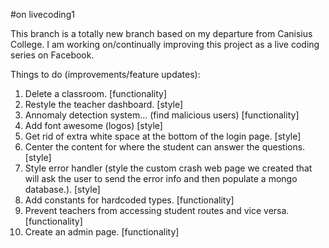 #on livecoding1

This branch is a totally new branch based on my departure from Canisius College. I am working on/continually improving this project as a live coding series on Facebook.

Things to do (improvements/feature updates):

1. Delete a classroom. [functionality]
2. Restyle the teacher dashboard. [style]
3. Annomaly detection system... (find malicious users) [functionality]
4. Add font awesome (logos) [style]
5. Get rid of extra white space at the bottom of the login page. [style]
6. Center the content for where the student can answer the questions. [style]
7. Style error handler (style the custom crash web page we created that will ask the user to send the error info and then populate a mongo database.). [style]
8. Add constants for hardcoded types. [functionality]
9. Prevent teachers from accessing student routes and vice versa. [functionality]
10. Create an admin page. [functionality]
